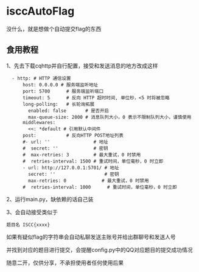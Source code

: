 # isccAutoFlag
没什么，就是想做个自动提交flag的东西
## 食用教程

1、先去下载cqhttp并自行配置，接受和发送消息的地方改成这样

```
  - http: # HTTP 通信设置
      host: 0.0.0.0 # 服务端监听地址
      port: 5700      # 服务端监听端口
      timeout: 5      # 反向 HTTP 超时时间, 单位秒，<5 时将被忽略
      long-polling:   # 长轮询拓展
        enabled: false       # 是否开启
        max-queue-size: 2000 # 消息队列大小，0 表示不限制队列大小，谨慎使用
      middlewares:
        <<: *default # 引用默认中间件
      post:           # 反向HTTP POST地址列表
      #- url: ''                # 地址
      #  secret: ''             # 密钥
	  #  max-retries: 3         # 最大重试，0 时禁用
      #  retries-interval: 1500 # 重试时间，单位毫秒，0 时立即
      - url: http://127.0.0.1:5701/ # 地址
        secret: ''                  # 密钥
        max-retries: 0             # 最大重试，0 时禁用
      #  retries-interval: 1000      # 重试时间，单位毫秒，0 时立即

```

2、运行main.py，缺依赖的话自己装

3、会自动接受类似于

```
题目名 ISCC{xxxx}
```
如果有疑似flag的字符串会自动私聊发送主账号并给出群聊号和发送人号

并找到对应的题目进行提交，会提醒config.py中的QQ对应题目的提交成功情况

随意二开，仅供分享，不承担使用者任何使用后果
